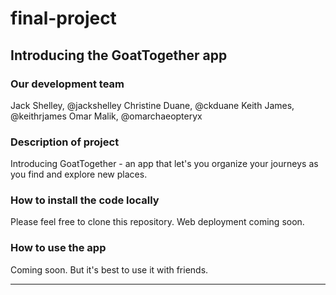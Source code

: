 # final-project
## Introducing the GoatTogether app

### Our development team

Jack Shelley, @jackshelley
Christine Duane, @ckduane
Keith James, @keithrjames
Omar Malik, @omarchaeopteryx

### Description of project

Introducing GoatTogether - an app that let's you organize your journeys as you find and explore new places.

### How to install the code locally

Please feel free to clone this repository. Web deployment coming soon.

### How to use the app

Coming soon. But it's best to use it with friends.

***

